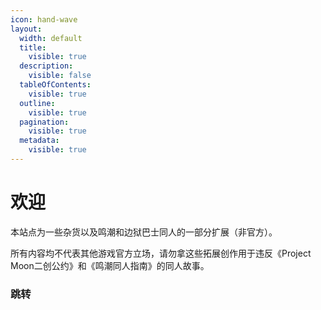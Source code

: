 ```yaml
---
icon: hand-wave
layout:
  width: default
  title:
    visible: true
  description:
    visible: false
  tableOfContents:
    visible: true
  outline:
    visible: true
  pagination:
    visible: true
  metadata:
    visible: true
---
```


# 欢迎

本站点为一些杂货以及鸣潮和边狱巴士同人的一部分扩展（非官方）。

所有内容均不代表其他游戏官方立场，请勿拿这些拓展创作用于违反《Project Moon二创公约》和《鸣潮同人指南》的同人故事。

### 跳转
